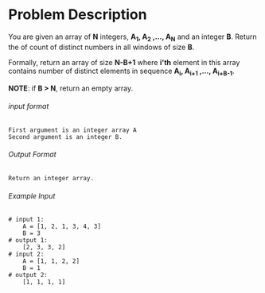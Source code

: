 # Problem Description

You are given an array of **N** integers, **A<sub>1</sub>, A<sub>2</sub> ,..., A<sub>N</sub>** and an integer **B**. Return the of count of distinct numbers in all windows of size **B**.

Formally, return an array of size **N-B+1** where **i'th** element in this array contains number of distinct elements in sequence **A<sub>i</sub>, A<sub>i+1</sub> ,..., A<sub>i+B-1</sub>**.

**NOTE**: if **B > N**, return an empty array.

###### input format

``` 
First argument is an integer array A
Second argument is an integer B.
```

###### Output Format

```
Return an integer array.
```

###### Example Input

```
# input 1: 
    A = [1, 2, 1, 3, 4, 3]
    B = 3
# output 1: 
    [2, 3, 3, 2]
# input 2: 
    A = [1, 1, 2, 2]
    B = 1
# output 2: 
    [1, 1, 1, 1]
```
